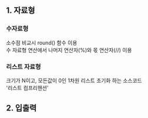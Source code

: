 ## 1. 자료형
### 수자료형
소수점 비교시 round() 함수 이용  
수 자료형 연산에서 나머지 연산자(%)와 몫 연산자(//) 이용

### 리스트 자료형
크기가 N이고, 모든값이 0인 1차원 리스트 초기화 하는 소스코드  
'리스트 컴프리헨션'








## 2. 입출력




